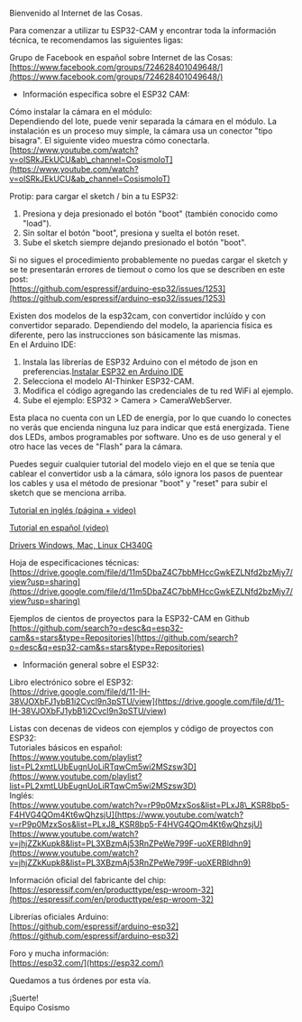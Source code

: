 Bienvenido al Internet de las Cosas.

Para comenzar a utilizar tu ESP32-CAM y encontrar toda la información técnica, te recomendamos las siguientes ligas:

Grupo de Facebook en español sobre Internet de las Cosas:  
[https://www.facebook.com/groups/724628401049648/](https://www.facebook.com/groups/724628401049648/)

*   Información específica sobre el ESP32 CAM:

Cómo instalar la cámara en el módulo:  
Dependiendo del lote, puede venir separada la cámara en el módulo. La instalación es un proceso muy simple, la cámara usa un conector "tipo bisagra". El siguiente video muestra cómo conectarla.  
[https://www.youtube.com/watch?v=olSRkJEkUCU&ab\_channel=CosismoIoT](https://www.youtube.com/watch?v=olSRkJEkUCU&ab_channel=CosismoIoT)

Protip: para cargar el sketch / bin a tu ESP32:  
1) Presiona y deja presionado el botón "boot" (también conocido como "load").  
2) Sin soltar el botón "boot", presiona y suelta el botón reset.  
3) Sube el sketch siempre dejando presionado el botón "boot".  
  
Si no sigues el procedimiento probablemente no puedas cargar el sketch y se te presentarán errores de tiemout o como los que se describen en este post:  
[https://github.com/espressif/arduino-esp32/issues/1253](https://github.com/espressif/arduino-esp32/issues/1253) 

Existen dos modelos de la esp32cam, con convertidor inclúído y con convertidor separado. Dependiendo del modelo, la apariencia física es diferente, pero las instrucciones son básicamente las mismas.  
En el Arduino IDE:  
1) Instala las librerías de ESP32 Arduino con el método de json en preferencias.[Instalar ESP32 en Arduino IDE](https://randomnerdtutorials.com/installing-the-esp32-board-in-arduino-ide-windows-instructions/)  
2) Selecciona el modelo AI-Thinker ESP32-CAM.  
3) Modifica el código agregando las credenciales de tu red WiFi al ejemplo.  
4) Sube el ejemplo: ESP32 > Camera > CameraWebServer.  

Esta placa no cuenta con un LED de energía, por lo que cuando lo conectes no verás que encienda ninguna luz para indicar que está energizada. Tiene dos LEDs, ambos programables por software. Uno es de uso general y el otro hace las veces de "Flash" para la cámara.

Puedes seguir cualquier tutorial del modelo viejo en el que se tenía que cablear el convertidor usb a la cámara, sólo ignora los pasos de puentear los cables y usa el método de presionar "boot" y "reset" para subir el sketch que se menciona arriba.

[Tutorial en inglés (página + video)](https://randomnerdtutorials.com/esp32-cam-video-streaming-face-recognition-arduino-ide/)  

[Tutorial en español (video)](https://www.youtube.com/watch?v=WBJrXUy2HEw)  


[Drivers Windows, Mac, Linux CH340G](https://www.geekfactory.mx/tutoriales-arduino/driver-ch340-para-arduino-chinos-o-genericos/)

Hoja de especificaciones técnicas:  
[https://drive.google.com/file/d/11m5DbaZ4C7bbMHccGwkEZLNfd2bzMjy7/view?usp=sharing](https://drive.google.com/file/d/11m5DbaZ4C7bbMHccGwkEZLNfd2bzMjy7/view?usp=sharing)

Ejemplos de cientos de proyectos para la ESP32-CAM en Github  
[https://github.com/search?o=desc&q=esp32-cam&s=stars&type=Repositories](https://github.com/search?o=desc&q=esp32-cam&s=stars&type=Repositories)

*   Información general sobre el ESP32:

Libro electrónico sobre el ESP32:  
[https://drive.google.com/file/d/11-IH-38VJOXbFJ1ybB1i2Cvcl9n3pSTU/view](https://drive.google.com/file/d/11-IH-38VJOXbFJ1ybB1i2Cvcl9n3pSTU/view)

Listas con decenas de videos con ejemplos y código de proyectos con ESP32:  
Tutoriales básicos en español:  
[https://www.youtube.com/playlist?list=PL2xmtLUbEugnUoLiRTqwCm5wi2MSzsw3D](https://www.youtube.com/playlist?list=PL2xmtLUbEugnUoLiRTqwCm5wi2MSzsw3D)  
Inglés:  
[https://www.youtube.com/watch?v=rP9p0MzxSos&list=PLxJ8\_KSR8bp5-F4HVG4QOm4Kt6wQhzsjU](https://www.youtube.com/watch?v=rP9p0MzxSos&list=PLxJ8_KSR8bp5-F4HVG4QOm4Kt6wQhzsjU)  
[https://www.youtube.com/watch?v=jhjZZkKupk8&list=PL3XBzmAj53RnZPeWe799F-uoXERBldhn9](https://www.youtube.com/watch?v=jhjZZkKupk8&list=PL3XBzmAj53RnZPeWe799F-uoXERBldhn9)

Información oficial del fabricante del chip:  
[https://espressif.com/en/producttype/esp-wroom-32](https://espressif.com/en/producttype/esp-wroom-32)

Librerías oficiales Arduino:  
[https://github.com/espressif/arduino-esp32](https://github.com/espressif/arduino-esp32)

Foro y mucha información:  
[https://esp32.com/](https://esp32.com/)

Quedamos a tus órdenes por esta vía.

¡Suerte!  
Equipo Cosismo
